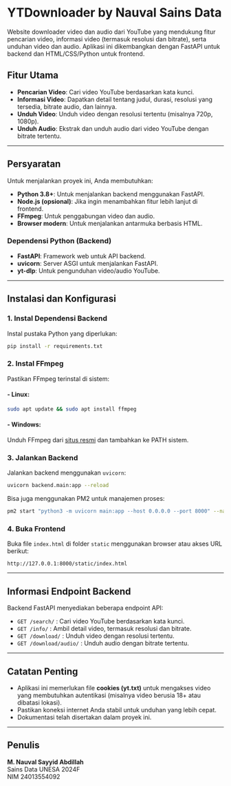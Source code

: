 
# YTDownloader by Nauval Sains Data

Website downloader video dan audio dari YouTube yang mendukung fitur pencarian video, informasi video (termasuk resolusi dan bitrate), serta unduhan video dan audio. Aplikasi ini dikembangkan dengan FastAPI untuk backend dan HTML/CSS/Python untuk frontend.

## Fitur Utama
- **Pencarian Video**: Cari video YouTube berdasarkan kata kunci.
- **Informasi Video**: Dapatkan detail tentang judul, durasi, resolusi yang tersedia, bitrate audio, dan lainnya.
- **Unduh Video**: Unduh video dengan resolusi tertentu (misalnya 720p, 1080p).
- **Unduh Audio**: Ekstrak dan unduh audio dari video YouTube dengan bitrate tertentu.

---

## Persyaratan
Untuk menjalankan proyek ini, Anda membutuhkan:
- **Python 3.8+**: Untuk menjalankan backend menggunakan FastAPI.
- **Node.js (opsional)**: Jika ingin menambahkan fitur lebih lanjut di frontend.
- **FFmpeg**: Untuk penggabungan video dan audio.
- **Browser modern**: Untuk menjalankan antarmuka berbasis HTML.

### Dependensi Python (Backend)
- **FastAPI**: Framework web untuk API backend.
- **uvicorn**: Server ASGI untuk menjalankan FastAPI.
- **yt-dlp**: Untuk pengunduhan video/audio YouTube.

---

## Instalasi dan Konfigurasi

### 1. Instal Dependensi Backend
Instal pustaka Python yang diperlukan:
```bash
pip install -r requirements.txt
```

### 2. Instal FFmpeg
Pastikan FFmpeg terinstal di sistem:

#### - Linux:
```bash
sudo apt update && sudo apt install ffmpeg
```
#### - Windows:
Unduh FFmpeg dari [situs resmi](https://ffmpeg.org) dan tambahkan ke PATH sistem.

### 3. Jalankan Backend
Jalankan backend menggunakan `uvicorn`:
```bash
uvicorn backend.main:app --reload
```
Bisa juga menggunakan PM2 untuk manajemen proses:
```bash
pm2 start "python3 -m uvicorn main:app --host 0.0.0.0 --port 8000" --name fastapi
```

### 4. Buka Frontend
Buka file `index.html` di folder `static` menggunakan browser atau akses URL berikut:
```
http://127.0.0.1:8000/static/index.html
```

---

## Informasi Endpoint Backend
Backend FastAPI menyediakan beberapa endpoint API:
- `GET /search/` : Cari video YouTube berdasarkan kata kunci.
- `GET /info/` : Ambil detail video, termasuk resolusi dan bitrate.
- `GET /download/` : Unduh video dengan resolusi tertentu.
- `GET /download/audio/` : Unduh audio dengan bitrate tertentu.

---

## Catatan Penting
- Aplikasi ini memerlukan file **cookies (yt.txt)** untuk mengakses video yang membutuhkan autentikasi (misalnya video berusia 18+ atau dibatasi lokasi).
- Pastikan koneksi internet Anda stabil untuk unduhan yang lebih cepat.
- Dokumentasi telah disertakan dalam proyek ini.

---

## Penulis
**M. Nauval Sayyid Abdillah**  
Sains Data UNESA 2024F  
NIM 24013554092

